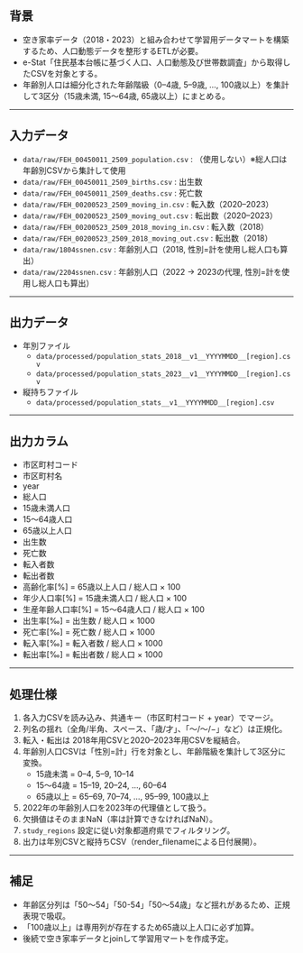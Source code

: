 ## 背景
- 空き家率データ（2018・2023）と組み合わせて学習用データマートを構築するため、人口動態データを整形するETLが必要。
- e-Stat「住民基本台帳に基づく人口、人口動態及び世帯数調査」から取得したCSVを対象とする。
- 年齢別人口は細分化された年齢階級（0–4歳, 5–9歳, …, 100歳以上）を集計して3区分（15歳未満, 15〜64歳, 65歳以上）にまとめる。

---

## 入力データ
- `data/raw/FEH_00450011_2509_population.csv` : （使用しない）※総人口は年齢別CSVから集計して使用
- `data/raw/FEH_00450011_2509_births.csv` : 出生数
- `data/raw/FEH_00450011_2509_deaths.csv` : 死亡数
- `data/raw/FEH_00200523_2509_moving_in.csv` : 転入数（2020–2023）
- `data/raw/FEH_00200523_2509_moving_out.csv` : 転出数（2020–2023）
- `data/raw/FEH_00200523_2509_2018_moving_in.csv` : 転入数（2018）
- `data/raw/FEH_00200523_2509_2018_moving_out.csv` : 転出数（2018）
- `data/raw/1804ssnen.csv` : 年齢別人口（2018, 性別=計を使用し総人口も算出）
- `data/raw/2204ssnen.csv` : 年齢別人口（2022 → 2023の代理, 性別=計を使用し総人口も算出）

---

## 出力データ
- 年別ファイル
  - `data/processed/population_stats_2018__v1__YYYYMMDD__[region].csv`
  - `data/processed/population_stats_2023__v1__YYYYMMDD__[region].csv`
- 縦持ちファイル
  - `data/processed/population_stats__v1__YYYYMMDD__[region].csv`

---

## 出力カラム
- 市区町村コード  
- 市区町村名  
- year  
- 総人口  
- 15歳未満人口  
- 15〜64歳人口  
- 65歳以上人口  
- 出生数  
- 死亡数  
- 転入者数  
- 転出者数  
- 高齢化率[%] = 65歳以上人口 / 総人口 × 100  
- 年少人口率[%] = 15歳未満人口 / 総人口 × 100  
- 生産年齢人口率[%] = 15〜64歳人口 / 総人口 × 100  
- 出生率[‰] = 出生数 / 総人口 × 1000  
- 死亡率[‰] = 死亡数 / 総人口 × 1000  
- 転入率[‰] = 転入者数 / 総人口 × 1000  
- 転出率[‰] = 転出者数 / 総人口 × 1000  
---

## 処理仕様
1. 各入力CSVを読み込み、共通キー（市区町村コード + year）でマージ。
2. 列名の揺れ（全角/半角、スペース、「歳/才」、「〜/～/−」など）は正規化。
3. 転入・転出は 2018年用CSVと2020–2023年用CSVを縦結合。
4. 年齢別人口CSVは「性別=計」行を対象とし、年齢階級を集計して3区分に変換。
   - 15歳未満 = 0–4, 5–9, 10–14  
   - 15〜64歳 = 15–19, 20–24, …, 60–64  
   - 65歳以上 = 65–69, 70–74, …, 95–99, 100歳以上  
5. 2022年の年齢別人口を2023年の代理値として扱う。
6. 欠損値はそのままNaN（率は計算できなければNaN）。
7. `study_regions` 設定に従い対象都道府県でフィルタリング。
8. 出力は年別CSVと縦持ちCSV（render_filenameによる日付展開）。

---

## 補足
- 年齢区分列は「50～54」「50-54」「50～54歳」など揺れがあるため、正規表現で吸収。
- 「100歳以上」は専用列が存在するため65歳以上人口に必ず加算。
- 後続で空き家率データとjoinして学習用マートを作成予定。
